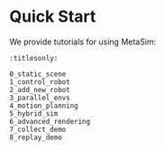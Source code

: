 # Quick Start

We provide tutorials for using MetaSim:

```{toctree}
:titlesonly:

0_static_scene
1_control_robot
2_add_new_robot
3_parallel_envs
4_motion_planning
5_hybrid_sim
6_advanced_rendering
7_collect_demo
8_replay_demo
```
